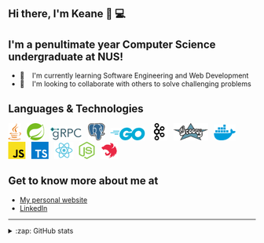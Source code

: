 ## Hi there, I'm Keane 👋 💻

## I'm a penultimate year Computer Science undergraduate at NUS!

- 👯 &nbsp;&nbsp; I'm currently learning Software Engineering and Web Development
- 🔭 &nbsp;&nbsp; I'm looking to collaborate with others to solve challenging problems

## Languages & Technologies

<div>
  <a href="https://www.java.com/en/" title="Java"><img src="images/java.svg" height="35" width="auto" /></a>
  &nbsp;
  <a href="https://spring.io/projects/spring-boot" title="Spring Boot"><img src="images/spring.svg" height="35" width="auto" /></a>
  &nbsp;
  <a href="https://grpc.io/" title="gRPC"><img src="images/grpc.svg" height="28" width="auto" /></a>
  &nbsp;
  <a href="https://www.postgresql.org/" title="PostgreSQL"><img src="images/postgresql.svg" height="35" width="auto" /></a>
  &nbsp;
  <a href="https://golang.org/" title="Go"><img src="images/go.svg" height="26" width="auto" /></a>
  &nbsp;
  <a href="https://kafka.apache.org/" title="Kafka"><img src="images/kafka.svg" height="35" width="auto" /></a>
  &nbsp;
  <a href="https://groovy-lang.org/" title="Groovy"><img src="images/groovy.svg" height="35" width="auto" /></a>
  &nbsp;
  <a href="https://www.docker.com/" title="Docker"><img src="images/docker.svg" height="32" width="auto" /></a>
  &nbsp;
  <a href="https://www.javascript.com/" title="JavaScript"><img src="images/javascript.svg" height="35" width="auto" /></a>
  &nbsp;
  <a href="https://www.typescriptlang.org/" title="TypeScript"><img src="images/typescript.svg" height="35" width="auto" /></a>
  &nbsp;
  <a href="https://reactjs.org/" title="React"><img src="images/react.svg" height="35" width="auto" /></a>
  &nbsp;
  <a href="https://nodejs.org/en/" title="NodeJs"><img src="images/nodejs.svg" height="35" width="auto" /></a>
  &nbsp;
  <a href="https://nestjs.com/" title="NestJS"><img src="images/nestjs.svg" height="35" width="auto" /></a>
  &nbsp;

</div>

## Get to know more about me at

* [My personal website](https://keanecjy.github.io/me/)
* [LinkedIn](https://www.linkedin.com/in/keanecjy/)

---

<details>
  <summary>:zap: GitHub stats</summary>
    <div><img alt="Keane's Github stats" src="https://github-readme-stats.vercel.app/api?username=keanecjy&show_icons=true&count_private=true" /></div>
</details>
